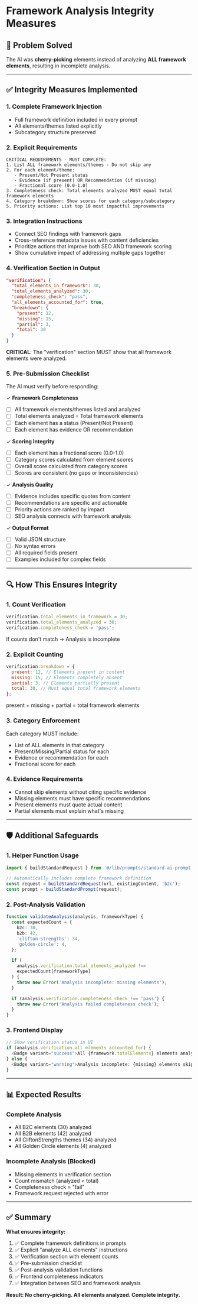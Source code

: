 # Framework Analysis Integrity Measures

## 🎯 **Problem Solved**

The AI was **cherry-picking** elements instead of analyzing **ALL framework elements**, resulting in incomplete analysis.

---

## ✅ **Integrity Measures Implemented**

### 1. **Complete Framework Injection**

- Full framework definition included in every prompt
- All elements/themes listed explicitly
- Subcategory structure preserved

### 2. **Explicit Requirements**

```
CRITICAL REQUIREMENTS - MUST COMPLETE:
1. List ALL framework elements/themes - Do not skip any
2. For each element/theme:
   - Present/Not Present status
   - Evidence (if present) OR Recommendation (if missing)
   - Fractional score (0.0-1.0)
3. Completeness check: Total elements analyzed MUST equal total framework elements
4. Category breakdown: Show scores for each category/subcategory
5. Priority actions: List top 10 most impactful improvements
```

### 3. **Integration Instructions**

- Connect SEO findings with framework gaps
- Cross-reference metadata issues with content deficiencies
- Prioritize actions that improve both SEO AND framework scoring
- Show cumulative impact of addressing multiple gaps together

### 4. **Verification Section in Output**

```json
"verification": {
  "total_elements_in_framework": 30,
  "total_elements_analyzed": 30,
  "completeness_check": "pass",
  "all_elements_accounted_for": true,
  "breakdown": {
    "present": 12,
    "missing": 15,
    "partial": 3,
    "total": 30
  }
}
```

**CRITICAL**: The "verification" section MUST show that all framework elements were analyzed.

### 5. **Pre-Submission Checklist**

The AI must verify before responding:

✓ **Framework Completeness**

- [ ] All framework elements/themes listed and analyzed
- [ ] Total elements analyzed = Total framework elements
- [ ] Each element has a status (Present/Not Present)
- [ ] Each element has evidence OR recommendation

✓ **Scoring Integrity**

- [ ] Each element has a fractional score (0.0-1.0)
- [ ] Category scores calculated from element scores
- [ ] Overall score calculated from category scores
- [ ] Scores are consistent (no gaps or inconsistencies)

✓ **Analysis Quality**

- [ ] Evidence includes specific quotes from content
- [ ] Recommendations are specific and actionable
- [ ] Priority actions are ranked by impact
- [ ] SEO analysis connects with framework analysis

✓ **Output Format**

- [ ] Valid JSON structure
- [ ] No syntax errors
- [ ] All required fields present
- [ ] Examples included for complex fields

---

## 🔍 **How This Ensures Integrity**

### 1. **Count Verification**

```javascript
verification.total_elements_in_framework = 30;
verification.total_elements_analyzed = 30;
verification.completeness_check = 'pass';
```

If counts don't match → Analysis is incomplete

### 2. **Explicit Counting**

```javascript
verification.breakdown = {
  present: 12, // Elements present in content
  missing: 15, // Elements completely absent
  partial: 3, // Elements partially present
  total: 30, // Must equal total framework elements
};
```

present + missing + partial = total framework elements

### 3. **Category Enforcement**

Each category MUST include:

- List of ALL elements in that category
- Present/Missing/Partial status for each
- Evidence or recommendation for each
- Fractional score for each

### 4. **Evidence Requirements**

- Cannot skip elements without citing specific evidence
- Missing elements must have specific recommendations
- Present elements must quote actual content
- Partial elements must explain what's missing

---

## 🛡️ **Additional Safeguards**

### 1. **Helper Function Usage**

```typescript
import { buildStandardRequest } from '@/lib/prompts/standard-ai-prompt-template';

// Automatically includes complete framework definition
const request = buildStandardRequest(url, existingContent, 'b2c');
const prompt = buildStandardPrompt(request);
```

### 2. **Post-Analysis Validation**

```typescript
function validateAnalysis(analysis, frameworkType) {
  const expectedCount = {
    b2c: 30,
    b2b: 42,
    'clifton-strengths': 34,
    'golden-circle': 4,
  };

  if (
    analysis.verification.total_elements_analyzed !==
    expectedCount[frameworkType]
  ) {
    throw new Error('Analysis incomplete: missing elements');
  }

  if (analysis.verification.completeness_check !== 'pass') {
    throw new Error('Analysis failed completeness check');
  }
}
```

### 3. **Frontend Display**

```typescript
// Show verification status in UI
if (analysis.verification.all_elements_accounted_for) {
  <Badge variant="success">All {framework.totalElements} elements analyzed</Badge>
} else {
  <Badge variant="warning">Analysis incomplete: {missing} elements skipped</Badge>
}
```

---

## 📊 **Expected Results**

### Complete Analysis

- All B2C elements (30) analyzed
- All B2B elements (42) analyzed
- All CliftonStrengths themes (34) analyzed
- All Golden Circle elements (4) analyzed

### Incomplete Analysis (Blocked)

- Missing elements in verification section
- Count mismatch (analyzed < total)
- Completeness check = "fail"
- Framework request rejected with error

---

## ✅ **Summary**

**What ensures integrity:**

1. ✅ Complete framework definitions in prompts
2. ✅ Explicit "analyze ALL elements" instructions
3. ✅ Verification section with element counts
4. ✅ Pre-submission checklist
5. ✅ Post-analysis validation functions
6. ✅ Frontend completeness indicators
7. ✅ Integration between SEO and framework analysis

**Result: No cherry-picking. All elements analyzed. Complete integrity.**
